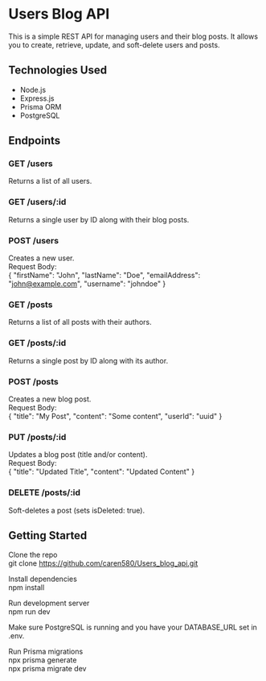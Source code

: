 # Users Blog API

This is a simple REST API for managing users and their blog posts. It allows you to create, retrieve, update, and soft-delete users and posts.

## Technologies Used

- Node.js
- Express.js
- Prisma ORM
- PostgreSQL

## Endpoints

### GET /users  
Returns a list of all users.

### GET /users/:id  
Returns a single user by ID along with their blog posts.

### POST /users  
Creates a new user.  
Request Body:  
{ "firstName": "John", "lastName": "Doe", "emailAddress": "john@example.com", "username": "johndoe" }

### GET /posts  
Returns a list of all posts with their authors.

### GET /posts/:id  
Returns a single post by ID along with its author.

### POST /posts  
Creates a new blog post.  
Request Body:  
{ "title": "My Post", "content": "Some content", "userId": "uuid" }

### PUT /posts/:id  
Updates a blog post (title and/or content).  
Request Body:  
{ "title": "Updated Title", "content": "Updated Content" }

### DELETE /posts/:id  
Soft-deletes a post (sets isDeleted: true).

## Getting Started

Clone the repo  
git clone https://github.com/caren580/Users_blog_api.git  

Install dependencies  
npm install  

Run development server  
npm run dev  

Make sure PostgreSQL is running and you have your DATABASE_URL set in .env.  

Run Prisma migrations  
npx prisma generate  
npx prisma migrate dev  


